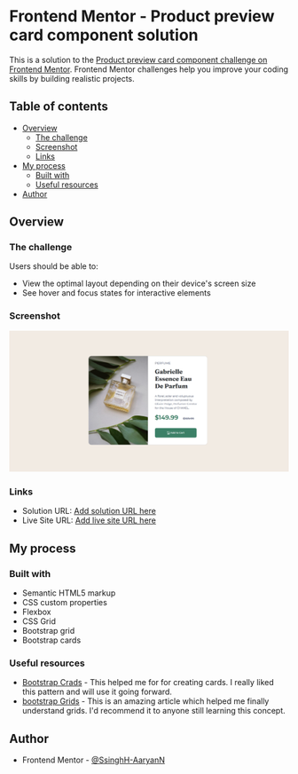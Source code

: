 # Frontend Mentor - Product preview card component solution

This is a solution to the [Product preview card component challenge on Frontend Mentor](https://www.frontendmentor.io/challenges/product-preview-card-component-GO7UmttRfa). Frontend Mentor challenges help you improve your coding skills by building realistic projects. 

## Table of contents

- [Overview](#overview)
  - [The challenge](#the-challenge)
  - [Screenshot](#screenshot)
  - [Links](#links)
- [My process](#my-process)
  - [Built with](#built-with)
  - [Useful resources](#useful-resources)
- [Author](#author)
## Overview

### The challenge

Users should be able to:

- View the optimal layout depending on their device's screen size
- See hover and focus states for interactive elements

### Screenshot

![](screenshot.png)

### Links

- Solution URL: [Add solution URL here](https://your-solution-url.com)
- Live Site URL: [Add live site URL here](https://your-live-site-url.com)

## My process

### Built with

- Semantic HTML5 markup
- CSS custom properties
- Flexbox
- CSS Grid
- Bootstrap grid
- Bootstrap cards

### Useful resources

- [Bootstrap Crads](https://getbootstrap.com/docs/4.0/components/card/) - This helped me for for creating cards. I really liked this pattern and will use it going forward.
- [bootstrap Grids](https://getbootstrap.com/docs/4.0/layout/grid/) - This is an amazing article which helped me finally understand grids. I'd recommend it to anyone still learning this concept.

## Author
- Frontend Mentor - [@SsinghH-AaryanN](https://www.frontendmentor.io/profile/SsinghH-AaryanN)
